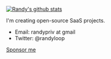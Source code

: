 [![Randy's github stats](https://github-readme-stats.vercel.app/api?username=djyde)](https://github.com/anuraghazra/github-readme-stats)

I'm creating open-source SaaS projects.

- Email: randypriv at gmail
- Twitter: @randyloop

[Sponsor me](https://www.patreon.com/djyde)
